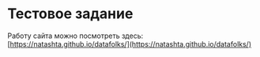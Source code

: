 # Тестовое задание

Работу сайта можно посмотреть здесь: [https://natashta.github.io/datafolks/](https://natashta.github.io/datafolks/)

